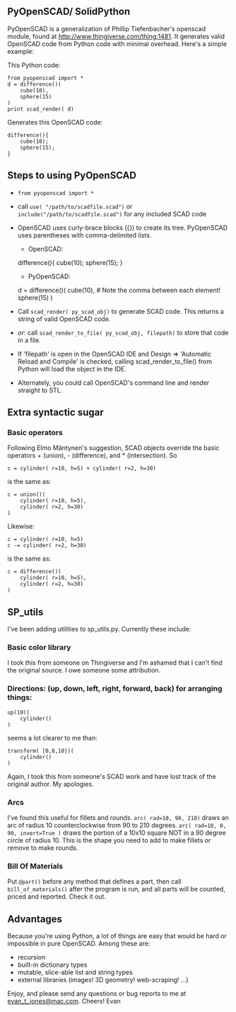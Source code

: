 PyOpenSCAD/ SolidPython
-----------------------

PyOpenSCAD is a generalization of Phillip Tiefenbacher's openscad module, 
found at http://www.thingiverse.com/thing:1481.  It generates valid OpenSCAD 
code from Python code with minimal overhead.  Here's a simple example:
    
This Python code: 

    from pyopenscad import *
    d = difference()(
        cube(10),
        sphere(15)
    )
    print scad_render( d)
 

Generates this OpenSCAD code:

    difference(){
        cube(10);
        sphere(15);
    }

Steps to using PyOpenSCAD
-------------------------
*   ```from pyopenscad import *```
*   call ```use( "/path/to/scadfile.scad")``` or ```include("/path/to/scadfile.scad")```
    for any included SCAD code
*   OpenSCAD uses curly-brace blocks ({}) to create its tree.  PyOpenSCAD uses
    parentheses with comma-delimited lists.
    *   OpenSCAD:
    
    difference(){
        cube(10);
        sphere(15);
    }

    *   PyOpenSCAD:
    
    d = difference()(
        cube(10),  # Note the comma between each element!
        sphere(15)
    )
           
*   Call ```scad_render( py_scad_obj)``` to generate SCAD code. This returns a string 
    of valid OpenSCAD code.
*   *or*: call ```scad_render_to_file( py_scad_obj, filepath)``` to
    store that code in a file. 
*   If 'filepath' is open in the OpenSCAD IDE and Design =>
    'Automatic Reload and Compile' is checked, calling
    scad_render_to_file() from Python will load the object in
    the IDE.
*   Alternately, you could call OpenSCAD's command line and render straight 
    to STL.   

Extra syntactic sugar
---------------------
### Basic operators
Following Elmo Mäntynen's suggestion, SCAD objects override 
the basic operators + (union), - (difference), and * (intersection).
So

    c = cylinder( r=10, h=5) + cylinder( r=2, h=30)
is the same as:

    c = union()(
        cylinder( r=10, h=5),
        cylinder( r=2, h=30)
    )

Likewise:

    c = cylinder( r=10, h=5)
    c -= cylinder( r=2, h=30)

is the same as:

    c = difference()(
        cylinder( r=10, h=5),
        cylinder( r=2, h=30)
    )

SP_utils
--------
I've been adding utilities to sp_utils.py.  Currently these include:
### Basic color library
I took this from someone on Thingiverse and I'm 
ashamed that I can't find the original source.  I owe someone some 
attribution.
    
### Directions: (up, down, left, right, forward, back) for arranging things:
    
    up(10)(
        cylinder()
    )

seems a lot clearer to me than:

    transform( [0,0,10])(
        cylinder()
    )
    
Again, I took this from someone's SCAD work and have lost track of the 
original author.  My apologies.
    
### Arcs
I've found this useful for fillets and rounds.
```arc( rad=10, 90, 210)``` draws an arc of radius 10 counterclockwise from 90 to 210 degrees. 
```arc( rad=10, 0, 90, invert=True )``` draws the portion of a 10x10 square NOT in a 90 degree circle of radius 10.
This is the shape you need to add to make fillets or remove to make rounds.
    
    
### Bill Of Materials
Put ```@part()``` before any method that defines a part, then 
call ```bill_of_materials()``` after the program is run, and all parts will be 
counted, priced and reported. Check it out.
    
Advantages
----------
Because you're using Python, a lot of things are easy that would be hard or 
impossible in pure OpenSCAD.  Among these are:
* recursion
* built-in dictionary types
* mutable, slice-able list and string types
* external libraries (images! 3D geometry!  web-scraping! ...)

Enjoy, and please send any questions or bug reports to me at evan_t_jones@mac.com. Cheers!
Evan
